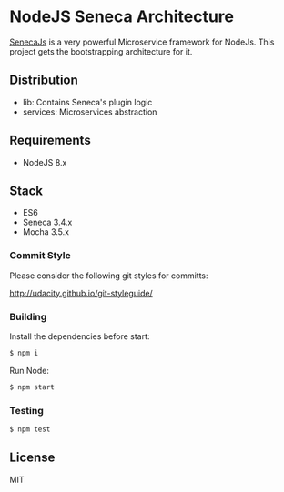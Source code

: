 # NodeJS Seneca Architecture

[SenecaJs](http://senecajs.org) is a very powerful Microservice framework for NodeJs. This project gets the bootstrapping architecture for it.

## Distribution

- lib: Contains Seneca's plugin logic
- services: Microservices abstraction

## Requirements

- NodeJS 8.x

## Stack

- ES6
- Seneca 3.4.x
- Mocha 3.5.x

### Commit Style

Please consider the following git styles for committs:

http://udacity.github.io/git-styleguide/

### Building

Install the dependencies before start:

```sh
$ npm i
```

Run Node:

```sh
$ npm start
```

### Testing

```sh
$ npm test
```

## License

MIT
